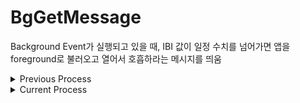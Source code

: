# BgGetMessage
Background Event가 실행되고 있을 때, IBI 값이 일정 수치를 넘어가면 앱을 foreground로 불러오고 열어서 호흡하라는 메시지를 띄움


<details>
<summary>Previous Process</summary>
<div markdown = "1">

* `BgGetMessageApp.mc`의 `onPhone()`에서 휴대폰 메시지(String)를 받고 있음

* 기존 Garmin 예제는 일단 foreground고...
    - 휴대폰에서 메시지를 받으면 변수 String에 파싱해서 담아줌
    - foreground 화면 View에 받은 텍스트를 보여주고 있으나, 메시지를 받는 함수를 Background App... 혹은 `onTemporalEvent()`에 구현한 뒤 받은 텍스트를 판별하는 코드를 짜보자

→ 휴대폰 메시지를 받는 건 foreground에서만 가능한 동작으로 추정됨(아닐 수도 있음ㅜ)

~~[안드로이드](https://github.com/coitloz88/connectiq-android-sdk/tree/main/Comm%20Android)의 `ConnectIQ.IQOpenApplicationListener()`와 `openMyApp()`을 사용~~

~~ - 워치에서 수집된 센서 데이터가 휴대폰 앱으로 넘어오면, 이런저런 연산 후 워치 앱으로 피드백을 주어야 한다고 판단하는 경우(앱을 열어서 메시지를 보낼 필요 O), 일단 워치에서 앱을 열고 foreground가 실행되면 메시지를 띄운다.~~

* 그런데 어차피 foreground로 앱이 켜지는 거라면 foreground에서 다시 데이터를 수집하면 되니까 굳이 background data를 넘길 필요는 없지 않나? → IBI 데이터를 넘길 필요는 없고, 호흡하라는 메시지를 띄워야하는지 아닌지만 판단하면 될듯

* 애니메이션 기능 자체는 [다른 가민 워치](https://developer.garmin.com/connect-iq/api-docs/Toybox/WatchUi/AnimationDelegate.html)에서 지원하기는 하나 forerunner 55에서는 지원되지 않는 기능..

</div>
</details>

<details>
<summary>Current Process</summary>
<div markdown = "1">


### Emulator
* `BACKGROUND_REPONSE_CODE`가 정상적으로 넘어옴
* IBI값이 잘 측정됨
* emulator에서는 `requestApplicationWake()`를 테스트 할 수 없는 것으로 보임([참고](https://forums.garmin.com/developer/connect-iq/f/discussion/252923/requestapplicationwake-in-onrecive))


### 실제 Device
*  IBI sample이 측정되지 않음...
* `requestApplicationWake()`는 제대로 작동하지 않는데 `saveBackgroundData()`와 `Background.exit()`는 잘 작동하는 것 같음(why..)
* 조건문 없이 실행하는 경우 피드백 화면(+이미지)가 정상적으로 출력됨

* 30초동안 데이터 모으기: HRV만 저장하는 거라면 모을 수 있을지도? 테스트 필요
    - sensor callback 함수 부르는 주기 자체는 1~4초이나, 해당 주기에는 데이터를 저장하기만 하고 계산은 백그라운드 프로세스가 끝날때 수행

</div>
</details>


